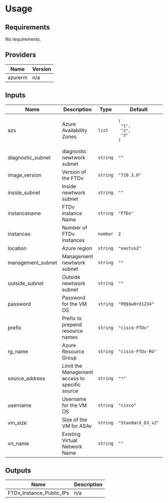 # Usage
<!--- BEGIN_TF_DOCS --->
## Requirements

No requirements.

## Providers

| Name | Version |
|------|---------|
| azurerm | n/a |

## Inputs

| Name | Description | Type | Default | Required |
|------|-------------|------|---------|:--------:|
| azs | Azure Availability Zones | `list` | <pre>[<br>  "1",<br>  "2",<br>  "3"<br>]</pre> | no |
| diagnostic\_subnet | diagnostic newtwork subnet | `string` | `""` | no |
| image\_version | Version of the FTDv | `string` | `"710.3.0"` | no |
| inside\_subnet | Inside newtwork subnet | `string` | `""` | no |
| instancename | FTDv instance Name | `string` | `"FTDv"` | no |
| instances | Number of FTDv instances | `number` | `2` | no |
| location | Azure region | `string` | `"eastus2"` | no |
| management\_subnet | Management newtwork subnet | `string` | `""` | no |
| outside\_subnet | Outside newtwork subnet | `string` | `""` | no |
| password | Password for the VM OS | `string` | `"P@$$w0rd1234"` | no |
| prefix | Prefix to prepend resource names | `string` | `"cisco-FTDv"` | no |
| rg\_name | Azure Resource Group | `string` | `"cisco-FTDv-RG"` | no |
| source\_address | Limit the Management access to specific source | `string` | `"*"` | no |
| username | Username for the VM OS | `string` | `"cisco"` | no |
| vm\_size | Size of the VM for ASAv | `string` | `"Standard_D3_v2"` | no |
| vn\_name | Existing Virtual Network Name | `string` | `""` | no |

## Outputs

| Name | Description |
|------|-------------|
| FTDv\_Instance\_Public\_IPs | n/a |

<!--- END_TF_DOCS --->
